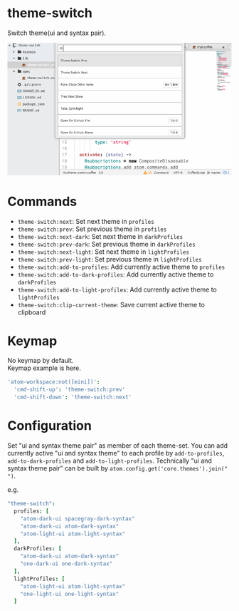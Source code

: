 # theme-switch

Switch theme(ui and syntax pair).

![gif](https://raw.githubusercontent.com/t9md/t9md/2391f495870160c16ee560e0ee5dc913f0df74d4/img/atom-theme-switch.gif)

# Commands

- `theme-switch:next`: Set next theme in `profiles`
- `theme-switch:prev`: Set previous theme in `profiles`
- `theme-switch:next-dark`: Set next theme in `darkProfiles`
- `theme-switch:prev-dark`: Set previous theme in `darkProfiles`
- `theme-switch:next-light`: Set next theme in `lightProfiles`
- `theme-switch:prev-light`: Set previous theme in `lightProfiles`
- `theme-switch:add-to-profiles`: Add currently active theme to `profiles`
- `theme-switch:add-to-dark-profiles`: Add currently active theme to `darkProfiles`
- `theme-switch:add-to-light-profiles`: Add currently active theme to `lightProfiles`
- `theme-switch:clip-current-theme`: Save current active theme to clipboard

# Keymap

No keymap by default.  
Keymap example is here.
```coffeescript
'atom-workspace:not([mini])':
  'cmd-shift-up': 'theme-switch:prev'
  'cmd-shift-down': 'theme-switch:next'
```

# Configuration

Set "ui and syntax theme pair" as member of each theme-set.
You can add currently active "ui and syntax theme" to each profile by `add-to-profiles`, `add-to-dark-profiles` and `add-to-light-profiles`.
Technically "ui and syntax theme pair" can be built by `atom.config.get('core.themes').join(" ")`.

e.g.

```coffeescript
"theme-switch":
  profiles: [
    "atom-dark-ui spacegray-dark-syntax"
    "atom-dark-ui atom-dark-syntax"
    "atom-light-ui atom-light-syntax"
  ],
  darkProfiles: [
    "atom-dark-ui atom-dark-syntax"
    "one-dark-ui one-dark-syntax"
  ],
  lightProfiles: [
    "atom-light-ui atom-light-syntax"
    "one-light-ui one-light-syntax"
  ]
```
